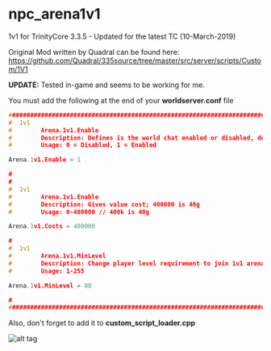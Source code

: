 # npc_arena1v1
1v1 for TrinityCore 3.3.5 - Updated for the latest TC (10-March-2019)  
    
Original Mod written by Quadral can be found here: https://github.com/Quadral/335source/tree/master/src/server/scripts/Custom/1V1

**UPDATE:** Tested in-game and seems to be working for me.  
  
  
You must add the following at the end of your **worldserver.conf** file  
```cpp
###################################################################################################
#  1v1
#        Arena.1v1.Enable
#	     Description: Defines is the world chat enabled or disabled, default : Enabled
#		 Usage: 0 = Disabled, 1 = Enabled

Arena.1v1.Enable = 1

#
#
#  1v1
#        Arena.1v1.Enable
#	     Description: Gives value cost; 400000 is 40g
#		 Usage: 0-400000 // 400k is 40g

Arena.1v1.Costs = 400000

#
#  1v1
#        Arena.1v1.MinLevel
#	     Description: Change player level requirement to join 1v1 arena
#		 Usage: 1-255

Arena.1v1.MinLevel = 80

#
###################################################################################################
```
  
Also, don't forget to add it to **custom_script_loader.cpp**  
  
![alt tag](https://i.ibb.co/FbwBphy/custom-script-loader.png)

